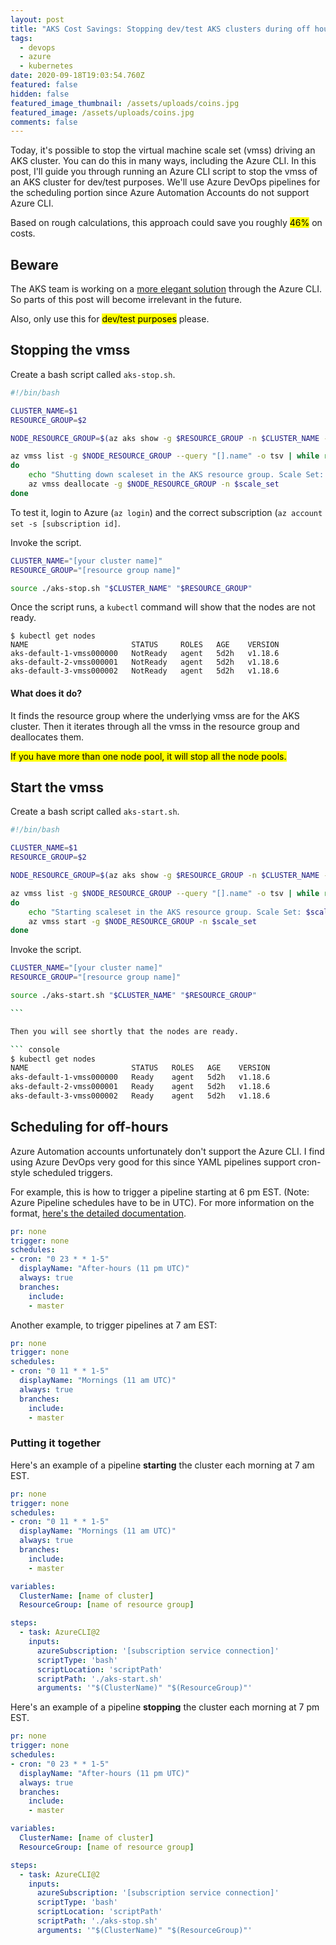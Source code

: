```yaml
---
layout: post
title: "AKS Cost Savings: Stopping dev/test AKS clusters during off hours"
tags:
  - devops
  - azure
  - kubernetes
date: 2020-09-18T19:03:54.760Z
featured: false
hidden: false
featured_image_thumbnail: /assets/uploads/coins.jpg
featured_image: /assets/uploads/coins.jpg
comments: false
---
```

Today, it's possible to stop the virtual machine scale set (vmss) driving an AKS cluster. 
You can do this in many ways, including the Azure CLI. In this post, I'll guide you through running an Azure CLI script to stop the vmss of an AKS cluster for dev/test purposes. We'll use Azure DevOps pipelines for the scheduling portion since Azure Automation Accounts do not support Azure CLI.

Based on rough calculations, this approach could save you roughly <mark>46%</mark> on costs.

<!--more--> 

## Beware

The AKS team is working on a [more elegant solution](https://github.com/Azure/AKS/issues/52) through the Azure CLI. So parts of this post will become irrelevant in the future. 

Also, only use this for <mark>dev/test purposes</mark> please.

## Stopping the vmss

Create a bash script called `aks-stop.sh`. 

```sh
#!/bin/bash

CLUSTER_NAME=$1
RESOURCE_GROUP=$2

NODE_RESOURCE_GROUP=$(az aks show -g $RESOURCE_GROUP -n $CLUSTER_NAME --query "nodeResourceGroup" -o tsv)

az vmss list -g $NODE_RESOURCE_GROUP --query "[].name" -o tsv | while read -r scale_set
do 
    echo "Shutting down scaleset in the AKS resource group. Scale Set: $scale_set"
    az vmss deallocate -g $NODE_RESOURCE_GROUP -n $scale_set
done
```

To test it, login to Azure (`az login`) and the correct subscription (`az account set -s [subscription id]`. 

Invoke the script. 

```sh
CLUSTER_NAME="[your cluster name]"
RESOURCE_GROUP="[resource group name]"

source ./aks-stop.sh "$CLUSTER_NAME" "$RESOURCE_GROUP"
```

Once the script runs, a `kubectl` command will show that the nodes are not ready.

```console
$ kubectl get nodes
NAME                       STATUS     ROLES   AGE    VERSION
aks-default-1-vmss000000   NotReady   agent   5d2h   v1.18.6
aks-default-2-vmss000001   NotReady   agent   5d2h   v1.18.6
aks-default-3-vmss000002   NotReady   agent   5d2h   v1.18.6
```

#### What does it do?

It finds the resource group where the underlying vmss are for the AKS cluster. Then it iterates through all the vmss in the resource group and deallocates them.

<mark>If you have more than one node pool, it will stop all the node pools.</mark>

## Start the vmss

Create a bash script called `aks-start.sh`.

```sh
#!/bin/bash

CLUSTER_NAME=$1
RESOURCE_GROUP=$2

NODE_RESOURCE_GROUP=$(az aks show -g $RESOURCE_GROUP -n $CLUSTER_NAME --query "nodeResourceGroup" -o tsv)

az vmss list -g $NODE_RESOURCE_GROUP --query "[].name" -o tsv | while read -r scale_set
do 
    echo "Starting scaleset in the AKS resource group. Scale Set: $scale_set"
    az vmss start -g $NODE_RESOURCE_GROUP -n $scale_set
done
```

Invoke the script. 

````sh
CLUSTER_NAME="[your cluster name]"
RESOURCE_GROUP="[resource group name]"

source ./aks-start.sh "$CLUSTER_NAME" "$RESOURCE_GROUP"

```

Then you will see shortly that the nodes are ready.

``` console
$ kubectl get nodes
NAME                       STATUS   ROLES   AGE    VERSION
aks-default-1-vmss000000   Ready    agent   5d2h   v1.18.6
aks-default-2-vmss000001   Ready    agent   5d2h   v1.18.6
aks-default-3-vmss000002   Ready    agent   5d2h   v1.18.6
````

## Scheduling for off-hours

Azure Automation accounts unfortunately don't support the Azure CLI. I find using Azure DevOps very good for this since YAML pipelines support cron-style scheduled triggers.

For example, this is how to trigger a pipeline starting at 6 pm EST. (Note: Azure Pipeline schedules have to be in UTC).
For more information on the format, [here's the detailed documentation](https://docs.microsoft.com/en-us/azure/devops/pipelines/process/scheduled-triggers?view=azure-devops&tabs=yaml).

```yaml
pr: none 
trigger: none
schedules:
- cron: "0 23 * * 1-5"
  displayName: "After-hours (11 pm UTC)"
  always: true
  branches:
    include:
    - master
```

Another example, to trigger pipelines at 7 am EST:

```yaml
pr: none 
trigger: none
schedules:
- cron: "0 11 * * 1-5"
  displayName: "Mornings (11 am UTC)"
  always: true
  branches:
    include:
    - master
```

### Putting it together

Here's an example of a pipeline **starting** the cluster each morning at 7 am EST.

```yaml
pr: none 
trigger: none
schedules:
- cron: "0 11 * * 1-5"
  displayName: "Mornings (11 am UTC)"
  always: true
  branches:
    include:
    - master

variables:
  ClusterName: [name of cluster]
  ResourceGroup: [name of resource group]

steps:
  - task: AzureCLI@2
    inputs:
      azureSubscription: '[subscription service connection]'
      scriptType: 'bash'
      scriptLocation: 'scriptPath'
      scriptPath: './aks-start.sh'
      arguments: '"$(ClusterName)" "$(ResourceGroup)"'
```

Here's an example of a pipeline **stopping** the cluster each morning at 7 pm EST.

```yaml
pr: none 
trigger: none
schedules:
- cron: "0 23 * * 1-5"
  displayName: "After-hours (11 pm UTC)"
  always: true
  branches:
    include:
    - master

variables:
  ClusterName: [name of cluster]
  ResourceGroup: [name of resource group]

steps:
  - task: AzureCLI@2
    inputs:
      azureSubscription: '[subscription service connection]'
      scriptType: 'bash'
      scriptLocation: 'scriptPath'
      scriptPath: './aks-stop.sh'
      arguments: '"$(ClusterName)" "$(ResourceGroup)"'
```